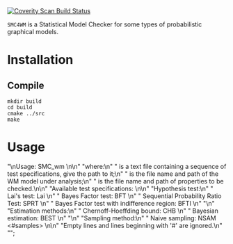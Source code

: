 <a href="https://scan.coverity.com/projects/1715">
  <img alt="Coverity Scan Build Status"
       src="https://scan.coverity.com/projects/1715/badge.svg"/>
</a>

``SMC4WM`` is a Statistical Model Checker for some types of probabilistic graphical models. 

Installation
============

Compile
-------

    mkdir build
    cd build
    cmake ../src
    make

Usage
=====

"\nUsage: SMC_wm <testfile> <modelfile> <propertyfile>\n\n"
    "where:\n"
    "      <testfile> is a text file containing a sequence of test specifications, give the path to it;\n"
    "      <modelfile> is the file name and path of the WM model under analysis;\n"
    "      <propertyfile> is the file name and path of properties to be checked.\n\n"
    "Available test specifications: \n\n"
    "Hypothesis test:\n"
    " Lai's test: Lai <theta> <cost per sample>\n"
    " Bayes Factor test: BFT <theta> <threshold T> <alpha> <beta>\n"
    " Sequential Probability Ratio Test: SPRT <theta> <threshold T> <indifference region delta>\n"
    " Bayes Factor test with indifference region: BFTI <theta> <threshold T> <alpha> <beta> <indifference region delta>\n"
    "\n"
    "Estimation methods:\n"
    " Chernoff-Hoeffding bound: CHB <delta> <coverage probability>\n"
    " Bayesian estimation: BEST <delta> <coverage probability> <alpha> <beta>\n"
    "\n"
    "Sampling method:\n"
    " Naive sampling: NSAM <#samples> \n\n"
    "Empty lines and lines beginning with '#' are ignored.\n"
    "";

